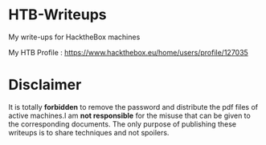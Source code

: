 # HTB-Writeups
My write-ups for HacktheBox  machines

My HTB Profile : https://www.hackthebox.eu/home/users/profile/127035

# Disclaimer
It is totally **forbidden** to remove the password and distribute the pdf files of active machines.I am **not responsible** for the misuse that can be given to the corresponding documents. The only purpose of publishing these writeups is to share techniques and not spoilers.

